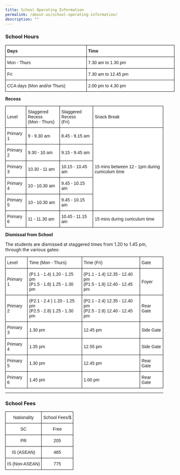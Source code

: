 ```yaml
---
title: School Operating Information
permalink: /about-us/school-operating-information/
description: ""
---
```

### School Hours

<style type="text/css">
.tg  {border-collapse:collapse;border-spacing:0;margin:0px auto;}
.tg td{border-color:black;border-style:solid;border-width:1px;font-family:Arial, sans-serif;font-size:14px;
  overflow:hidden;padding:10px 5px;word-break:normal;}
.tg th{border-color:black;border-style:solid;border-width:1px;font-family:Arial, sans-serif;font-size:14px;
  font-weight:normal;overflow:hidden;padding:10px 5px;word-break:normal;}
.tg .tg-dgl5{background-color:#FFF;font-weight:bold;text-align:left;vertical-align:top}
.tg .tg-zr06{background-color:#FFF;text-align:left;vertical-align:middle}
</style>
<table class="tg" style="undefined;table-layout: fixed; width: 540px">
<colgroup>
<col style="width: 259px">
<col style="width: 281px">
</colgroup>
<tbody>
  <tr>
    <td class="tg-dgl5">Days</td>
    <td class="tg-dgl5">Time</td>
  </tr>
  <tr>
    <td class="tg-zr06">Mon - Thurs</td>
    <td class="tg-zr06">7.30 am to 1.30 pm</td>
  </tr>
  <tr>
    <td class="tg-zr06">Fri</td>
    <td class="tg-zr06">7.30 am to 12.45 pm</td>
  </tr>
  <tr>
    <td class="tg-zr06">CCA days (Mon and/or Thurs)</td>
    <td class="tg-zr06">2.00 pm to 4.30 pm</td>
  </tr>
</tbody>
</table>

**Recess**

<style type="text/css">
.tg  {border-collapse:collapse;border-spacing:0;margin:0px auto;}
.tg td{border-color:black;border-style:solid;border-width:1px;font-family:Arial, sans-serif;font-size:14px;
  overflow:hidden;padding:10px 5px;word-break:normal;}
.tg th{border-color:black;border-style:solid;border-width:1px;font-family:Arial, sans-serif;font-size:14px;
  font-weight:normal;overflow:hidden;padding:10px 5px;word-break:normal;}
.tg .tg-zr06{background-color:#FFF;text-align:left;vertical-align:middle}
.tg .tg-ktyi{background-color:#FFF;text-align:left;vertical-align:top}
</style>
<table class="tg">
<tbody>
  <tr>
    <td class="tg-zr06">Level<br></td>
    <td class="tg-ktyi"><span style="background-color:initial">Staggered Recess</span><br><span style="background-color:initial">(Mon - Thurs)</span></td>
    <td class="tg-ktyi"><span style="background-color:initial">Staggered Recess</span><br><span style="background-color:initial">(Fri)</span></td>
    <td class="tg-zr06">Snack Break<br></td>
  </tr>
  <tr>
    <td class="tg-zr06">Primary 1<br></td>
    <td class="tg-zr06">9 - 9.30 am<br></td>
    <td class="tg-zr06">8.45 - 9.15 am<br></td>
    <td class="tg-zr06" rowspan="5">15 mins between 12 - 1pm during curriculum time<br></td>
  </tr>
  <tr>
    <td class="tg-zr06">Primary 2<br></td>
    <td class="tg-zr06">9.30 - 10 am<br></td>
    <td class="tg-zr06">9.15 - 9.45 am<br></td>
  </tr>
  <tr>
    <td class="tg-zr06">Primary 3<br></td>
    <td class="tg-zr06">10.30 - 11 am<br></td>
    <td class="tg-zr06">10.15 - 10.45 am<br></td>
  </tr>
  <tr>
    <td class="tg-zr06">Primary 4<br></td>
    <td class="tg-zr06">10 - 10.30 am<br></td>
    <td class="tg-zr06">9.45 - 10.15 am<br></td>
  </tr>
  <tr>
    <td class="tg-zr06">Primary 5<br></td>
    <td class="tg-zr06">10 - 10.30 am<br></td>
    <td class="tg-zr06">9.45 - 10.15 am<br></td>
  </tr>
  <tr>
    <td class="tg-zr06">Primary 6<br></td>
    <td class="tg-zr06">11 - 11.30 am<br></td>
    <td class="tg-zr06">10.45 - 11.15 am<br></td>
    <td class="tg-zr06">15 mins during curriculum time</td>
  </tr>
</tbody>
</table>

**Dismissal from School**

The students are dismissed at staggered times from 1.20 to 1.45 pm, through the various gates:

<style type="text/css">
.tg  {border-collapse:collapse;border-spacing:0;margin:0px auto;}
.tg td{border-color:black;border-style:solid;border-width:1px;font-family:Arial, sans-serif;font-size:14px;
  overflow:hidden;padding:10px 5px;word-break:normal;}
.tg th{border-color:black;border-style:solid;border-width:1px;font-family:Arial, sans-serif;font-size:14px;
  font-weight:normal;overflow:hidden;padding:10px 5px;word-break:normal;}
.tg .tg-zr06{background-color:#FFF;text-align:left;vertical-align:middle}
.tg .tg-ktyi{background-color:#FFF;text-align:left;vertical-align:top}
</style>
<table class="tg">
<tbody>
  <tr>
    <td class="tg-zr06">Level<br></td>
    <td class="tg-zr06">Time (Mon - Thurs)<br></td>
    <td class="tg-zr06">Time (Fri)<br></td>
    <td class="tg-zr06">Gate<br></td>
  </tr>
  <tr>
    <td class="tg-zr06">Primary 1<br></td>
    <td class="tg-ktyi"><span style="background-color:initial">(P1.1 - 1.4) 1.20 - 1.25 pm</span><br><span style="background-color:initial">(P1.5 - 1.8) 1.25 - 1.30 pm</span></td>
    <td class="tg-ktyi"><span style="background-color:initial">(P1.1 - 1.4) 12.35 - 12.40 pm</span><br><span style="background-color:initial">(P1.5 - 1.8) 12.40 - 12.45 pm</span></td>
    <td class="tg-zr06">Foyer<br></td>
  </tr>
  <tr>
    <td class="tg-zr06">Primary 2<br></td>
    <td class="tg-ktyi"><span style="background-color:initial">(P2.1 - 2.4 ) 1.20 - 1.25 pm</span><br><span style="background-color:initial">(P2.5 - 2.8) 1.25 - 1.30 pm</span></td>
    <td class="tg-ktyi"><span style="background-color:initial">(P2.1 - 2.4) 12.35 - 12.40 pm</span><br><span style="background-color:initial">(P2.5 - 2.8) 12.40 - 12.45 pm</span></td>
    <td class="tg-zr06">Rear Gate<br></td>
  </tr>
  <tr>
    <td class="tg-zr06">Primary 3<br></td>
    <td class="tg-zr06">1.30 pm<br></td>
    <td class="tg-zr06">12.45 pm<br></td>
    <td class="tg-zr06">Side Gate<br></td>
  </tr>
  <tr>
    <td class="tg-zr06">Primary 4<br></td>
    <td class="tg-zr06">1.35 pm<br></td>
    <td class="tg-zr06">12.55 pm<br></td>
    <td class="tg-zr06">Side Gate<br></td>
  </tr>
  <tr>
    <td class="tg-zr06">Primary 5<br></td>
    <td class="tg-zr06">1.30 pm<br></td>
    <td class="tg-zr06">12.45 pm<br></td>
    <td class="tg-zr06">Rear Gate<br></td>
  </tr>
  <tr>
    <td class="tg-zr06">Primary 6<br></td>
    <td class="tg-zr06">1.45 pm<br></td>
    <td class="tg-zr06">1.00 pm<br></td>
    <td class="tg-zr06">Rear Gate</td>
  </tr>
</tbody>
</table>


---------

### School Fees

<style type="text/css">
.tg  {border-collapse:collapse;border-spacing:0;margin:0px auto;}
.tg td{border-color:black;border-style:solid;border-width:1px;font-family:Arial, sans-serif;font-size:14px;
  overflow:hidden;padding:10px 5px;word-break:normal;}
.tg th{border-color:black;border-style:solid;border-width:1px;font-family:Arial, sans-serif;font-size:14px;
  font-weight:normal;overflow:hidden;padding:10px 5px;word-break:normal;}
.tg .tg-f4yw{background-color:#FFF;text-align:center;vertical-align:middle}
</style>
<table class="tg">
<tbody>
  <tr>
    <td class="tg-f4yw">Nationality<br></td>
    <td class="tg-f4yw">School Fees/$<br></td>
  </tr>
  <tr>
    <td class="tg-f4yw">SC<br></td>
    <td class="tg-f4yw">Free<br></td>
  </tr>
  <tr>
    <td class="tg-f4yw">PR<br></td>
    <td class="tg-f4yw">205<br></td>
  </tr>
  <tr>
    <td class="tg-f4yw">IS (ASEAN)<br></td>
    <td class="tg-f4yw">465<br></td>
  </tr>
  <tr>
    <td class="tg-f4yw">IS (Non-ASEAN)<br></td>
    <td class="tg-f4yw">775</td>
  </tr>
</tbody>
</table>